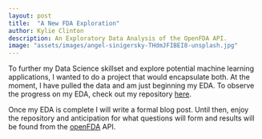 ```yaml
---
layout: post
title:  "A New FDA Exploration"
author: Kylie Clinton
description: An Exploratory Data Analysis of the OpenFDA API.
image: "assets/images/angel-sinigersky-THdmJFIBEI8-unsplash.jpg"
--- 
```



To further my Data Science skillset and explore potential machine learning applications, I wanted to do a project that would encapsulate both. At the moment, I have pulled the data and am just beginning my EDA. To observe the progress on my EDA, check out my repository <a href = "https://github.com/kylieclinton/fda.git" targer="_blank">here</a>.

Once my EDA is complete I will write a formal blog post. Until then, enjoy the repository and anticipation for what questions will form and results will be found from the <a href= "https://open.fda.gov/apis/drug/" targer="_blank">openFDA</a> API.
